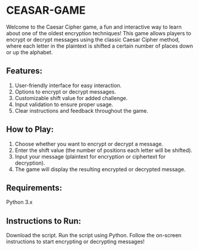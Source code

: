 # CEASAR-GAME
Welcome to the Caesar Cipher game, a fun and interactive way to learn about one of the oldest encryption techniques! This game allows players to encrypt or decrypt messages using the classic Caesar Cipher method, where each letter in the plaintext is shifted a certain number of places down or up the alphabet.

## Features:
1. User-friendly interface for easy interaction.
2. Options to encrypt or decrypt messages.
3. Customizable shift value for added challenge.
4. Input validation to ensure proper usage.
5. Clear instructions and feedback throughout the game.

## How to Play:
1. Choose whether you want to encrypt or decrypt a message.
2. Enter the shift value (the number of positions each letter will be shifted).
3. Input your message (plaintext for encryption or ciphertext for decryption).
4. The game will display the resulting encrypted or decrypted message.

## Requirements:
Python 3.x

## Instructions to Run:
Download the script.
Run the script using Python.
Follow the on-screen instructions to start encrypting or decrypting messages!
